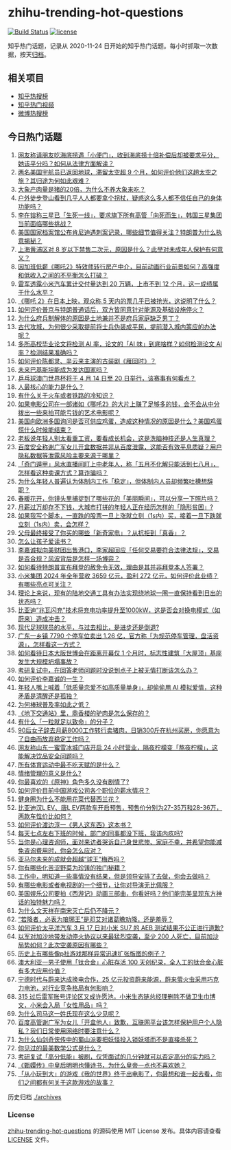 # zhihu-trending-hot-questions

[![Build Status](https://github.com/justjavac/zhihu-trending-hot-questions/workflows/ci/badge.svg?branch=master)](https://github.com/justjavac/zhihu-trending-hot-questions/actions)
[![license](https://img.shields.io/github/license/justjavac/zhihu-trending-hot-questions)](https://github.com/justjavac/zhihu-trending-hot-questions/blob/master/LICENSE)

知乎热门话题，记录从 2020-11-24
日开始的知乎热门话题。每小时抓取一次数据，按天[归档](./archives)。

## 相关项目

- [知乎热搜榜](https://github.com/justjavac/zhihu-trending-top-search)
- [知乎热门视频](https://github.com/justjavac/zhihu-trending-hot-video)
- [微博热搜榜](https://github.com/justjavac/weibo-trending-hot-search)

## 今日热门话题

<!-- BEGIN -->
<!-- 最后更新时间 Wed Mar 19 2025 11:21:42 GMT+0800 (China Standard Time) -->

1. [网友称请朋友吃海底捞遇「小便门」，收到海底捞十倍补偿后却被要求平分，她该平分吗？如何从法律方面解读？](https://www.zhihu.com/question/15287718851)
1. [两名美国宇航员已返回地球，滞留太空超 9 个月，如何评价他们这趟太空之旅？其归途为何如此艰难？](https://www.zhihu.com/question/15272029770)
1. [大象产肉量是猪的20倍，为什么不养大象来吃？](https://www.zhihu.com/question/15175830276)
1. [户外徒步登山看到几乎人人都要拿个拐杖，疑惑这么多人都不信任自己的身体功能吗？](https://www.zhihu.com/question/14523161775)
1. [李在镕称三星已「生死一线」，要求旗下所有高管「向死而生」，韩国三星集团当前面临哪些挑战？](https://www.zhihu.com/question/15249986176)
1. [美国国家档案馆公布肯尼迪遇刺案记录，哪些细节值得关注？特朗普为什么执意揭秘？](https://www.zhihu.com/question/15242794115)
1. [上海黄浦区对 8 岁以下禁售二次元，原因是什么？此举对未成年人保护有何意义？](https://www.zhihu.com/question/15268492296)
1. [因加班低薪《哪吒2》特效师转行房产中介，目前动画行业前景如何？高强度和低收入之间的不平衡怎么打破？](https://www.zhihu.com/question/15248229632)
1. [雷军透露小米汽车累计交付量达到 20 万辆，上市不到 12 个月，这一成绩属于什么水平？](https://www.zhihu.com/question/15271442898)
1. [《哪吒 2》在日本上映，观众称 5 天内的票几乎已被抢光，这说明了什么？](https://www.zhihu.com/question/15034511520)
1. [如何评价普京与特朗普通话后，双方皆同意针对能源及基础设施停火？](https://www.zhihu.com/question/15310634550)
1. [为什么府兵制解体的原因是土地兼并不是府兵家庭缺乏男丁？](https://www.zhihu.com/question/3940432749)
1. [古代攻城，为何很少采取提前将士兵伪装成平民，提前潜入城内策应的办法呢？](https://www.zhihu.com/question/15078690483)
1. [多所高校毕业论文将检测 AI 率，论文的「AI 味」到底啥样？如何检测论文 AI 率？检测结果准确吗？](https://www.zhihu.com/question/15169887147)
1. [如何评价陈都灵、辛云来主演的古装剧《雁回时》？](https://www.zhihu.com/question/15286445756)
1. [未来巴基斯坦能成为发达国家吗？](https://www.zhihu.com/question/8488676633)
1. [乒乓球澳门世界杯将于 4 月 14 日至 20 日举行，该赛事有何看点？](https://www.zhihu.com/question/15297103722)
1. [人最核心的能力是什么？](https://www.zhihu.com/question/662211972)
1. [有什么关于火车或者铁路的冷知识？](https://www.zhihu.com/question/53685640)
1. [如果电影公司在一部诸如《哪吒2》的大片上赚了足够多的钱，会不会从中分拨出一些来拍可能亏钱的艺术电影呢？](https://www.zhihu.com/question/15259532167)
1. [美国向欧洲多国询问是否可供应鸡蛋，造成这种情况的原因是什么？美国鸡蛋慌什么时候能结束？](https://www.zhihu.com/question/15155328621)
1. [老板说年轻人别太看重工资，要看成长机会，这是洗脑神技还是人生真理？](https://www.zhihu.com/question/15000572929)
1. [百度安全称谢广军女儿开盒数据并非从百度泄露，这能否有效平息质疑？用户隐私数据等泄露风险主要来源于哪里？](https://www.zhihu.com/question/15284164582)
1. [「奇门遁甲」风水直播间盯上中老年人，称「五月不化解只能活到七八月」，怎样看这种卖课方式？算诈骗吗？](https://www.zhihu.com/question/15001260721)
1. [为什么年轻人普遍认为体制内工作「稳定」，但体制内人员却频繁吐槽想辞职？](https://www.zhihu.com/question/14969763221)
1. [春暖花开，你镜头里捕捉到了哪些花的「美丽瞬间」，可以分享一下照片吗？](https://www.zhihu.com/question/15193754642)
1. [月薪过万却存不下钱，大城市打拼的年轻人正在经历怎样的「隐形贫困」?](https://www.zhihu.com/question/15240060453)
1. [如果我写个脚本，一直跌的股票一旦上涨就立刻（1s内）买，接着一旦下跌就立刻（1s内）卖，会怎样？](https://www.zhihu.com/question/14788005414)
1. [父母最终接受了你买的哪些「新奇家电」？从抗拒到「真香」？](https://www.zhihu.com/question/15237781154)
1. [怎么让孩子爱读书？](https://www.zhihu.com/question/1885147719942780700)
1. [李嘉诚拟向美财团出售港口，李家超回应「任何交易要符合法律法规」，交易是否合规？风波背后是怎样一场博弈？](https://www.zhihu.com/question/15267192803)
1. [如何看待特朗普宣布拜登的赦免令无效，理由是其并非拜登本人签署？](https://www.zhihu.com/question/15204301197)
1. [小米集团 2024 年全年营收 3659 亿元，盈利 272 亿元，如何评价此业绩？有哪些亮点可关注？](https://www.zhihu.com/question/15283215857)
1. [理论上来说，现有的陆地交通工具有办法实现绕地球一圈一直保持看到日出的状态吗？](https://www.zhihu.com/question/1884060591829804500)
1. [比亚迪“兆瓦闪充”技术将充电功率提升至1000kW，这是否会对换电模式（如蔚来）造成冲击？](https://www.zhihu.com/question/14963382563)
1. [现代足球球员的水平，与过去相比，是进步还是倒退?](https://www.zhihu.com/question/12260374912)
1. [广东一乡镇 7790 个停车位卖出 1.26 亿，官方称「为规范停车管理，盘活资源」，怎样看这一方式？](https://www.zhihu.com/question/15039632977)
1. [如何看待日本大阪世博会在距离开幕仅 1 个月时，标志性建筑「大屋顶」基座发生大规模坍塌事故？](https://www.zhihu.com/question/15196705381)
1. [考研复试中，在回答老师问题时没说到点子上被无情打断该怎么办？](https://www.zhihu.com/question/14566650034)
1. [如何评价李嘉诚的一生？](https://www.zhihu.com/question/268907535)
1. [年轻人嘴上喊着「低质量恋爱不如高质量单身」，却偷偷用 AI 模拟爱情，这种矛盾是清醒还是孤独？](https://www.zhihu.com/question/14953269915)
1. [为何棒球普及率如此之低？](https://www.zhihu.com/question/14540937973)
1. [《地下交通站》里，鼎香楼的驴肉是怎么保存的？](https://www.zhihu.com/question/491913008)
1. [有什么「一粒就足以致命」的分子？](https://www.zhihu.com/question/666460064)
1. [90后女子辞去月薪8000工作转行卖猪肉，日销300斤在杭州买房，你愿意为了自由而放弃稳定工作吗？](https://www.zhihu.com/question/15239743750)
1. [网友称山东一蜜雪冰城门店开启 24 小时营业，隔夜柠檬变「熬夜柠檬」，这能解决饮品安全问题吗？](https://www.zhihu.com/question/15268394902)
1. [所有体育运动中最不吃天赋的是什么？](https://www.zhihu.com/question/14071887033)
1. [情绪管理的意义是什么?](https://www.zhihu.com/question/14214832567)
1. [你最喜欢的《原神》角色多久没有剧情了?](https://www.zhihu.com/question/11448069717)
1. [如何评价目前中国游戏公司各个职位的薪水情况？](https://www.zhihu.com/question/57600835)
1. [健身圈为什么不能用花菜代替西兰花？](https://www.zhihu.com/question/14768381995)
1. [比亚迪汉L EV、唐L EV两款车开启预售，预售价分别为27-35万和28-36万，两款车性价比如何？](https://www.zhihu.com/question/15223105236)
1. [如何评价渡边淳一《男人这东西》这本书？](https://www.zhihu.com/question/31340754)
1. [每天七点左右下班的时候，部门的同事都没下班，我该内疚吗?](https://www.zhihu.com/question/14887797950)
1. [当你是心理咨询师，面对来访者哭诉自己身世悲惨、家庭不幸，并希望你能减免咨询费用时，你会怎么应对？](https://www.zhihu.com/question/14788962121)
1. [亚马尔未来的成就会超越“球王”梅西吗？](https://www.zhihu.com/question/7094810395)
1. [你有哪些化苦涩野菜为珍馐的独门秘籍？](https://www.zhihu.com/question/14713756230)
1. [工作中，明知道一些事情没有结果，但是领导安排了去做，你会去做吗？](https://www.zhihu.com/question/14560656111)
1. [有哪些电影或者电视剧的一个细节，让你对导演无比佩服？](https://www.zhihu.com/question/29917616)
1. [美国娱乐公司要拍《西游记》动画三部曲，你看好吗？他们能完美呈现东方神话的独特魅力吗？](https://www.zhihu.com/question/15242721847)
1. [为什么文天祥在南宋灭亡后仍不降元？](https://www.zhihu.com/question/423675735)
1. [“若降者，必表为琅琊王”是邓艾对诸葛瞻劝降，还是羞辱？](https://www.zhihu.com/question/665308411)
1. [如何评价太平洋汽车 3 月 17 日对小米 SU7 的 AEB 测试结果不公正进行道歉?](https://www.zhihu.com/question/15247930417)
1. [以军对加沙地带发动停火协议以来最猛烈空袭，至少 200 人死亡，目前加沙局势如何？此次空袭原因有哪些？](https://www.zhihu.com/question/15241626631)
1. [历史上有哪些像p社游戏那样异常迅速扩张版图的例子？](https://www.zhihu.com/question/603390793)
1. [澳大利亚一男子使用「钛合金」心脏存活 100 天创纪录，全人工的钛合金心脏有多大应用价值？](https://www.zhihu.com/question/15165408519)
1. [宁德时代与蔚来达成换电合作，25 亿元投资蔚来能源，蔚来萤火虫采用巧克力电池，对行业竞争格局有何影响？](https://www.zhihu.com/question/15258136826)
1. [315 过后雷军账号评论区又成许愿池，小米生态链总经理删除不做卫生巾博文，小米会入局「女性用品」吗？](https://www.zhihu.com/question/15245383877)
1. [为什么司马这一姓氏现在这么少见呢？](https://www.zhihu.com/question/28025974)
1. [百度高管谢广军为女儿「开盒他人」致歉，互联网平台该怎样保护用户个人隐私？我们日常使用网络时要注意什么？](https://www.zhihu.com/question/15203465703)
1. [为什么仙剑奇侠传中的蜀山派要把妖怪投入锁妖塔而不是直接杀死？](https://www.zhihu.com/question/14482703121)
1. [你见过的最美数学公式是什么？](https://www.zhihu.com/question/14263420755)
1. [考研复试「高分低能」被刷，仅凭面试的几分钟就可以否定高分的实力吗？](https://www.zhihu.com/question/392786581)
1. [《甄嬛传》中皇后明明也懂诗书，为什么皇帝一点也不喜欢她？](https://www.zhihu.com/question/15014497248)
1. [「从小玩到大」的游戏《我的世界》终于出电影了，你最想和谁一起去看，你们之间都有何关于这款游戏的故事？](https://www.zhihu.com/question/15169089766)

<!-- END -->

历史归档 [./archives](./archives)

### License

[zhihu-trending-hot-questions](https://github.com/justjavac/zhihu-trending-hot-questions)
的源码使用 MIT License 发布。具体内容请查看 [LICENSE](./LICENSE) 文件。
